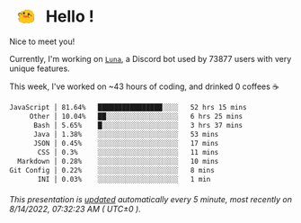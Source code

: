 <h1>   <img src="./spoinky.gif" style="vertical-align:middle;" width="30px">   Hello ! </h1>

Nice to meet you!

Currently, I'm working on <a href='https://github.com/Asgarrrr/Luna'>`Luna`</a>, a Discord bot used by 73877 users with very unique features.

This week, I've worked on ~43 hours of coding, and drinked 0 coffees ☕

```
JavaScript │ 81.64%   ████████████████░░░░   52 hrs 15 mins
     Other │ 10.04%   ██░░░░░░░░░░░░░░░░░░   6 hrs 25 mins
      Bash │ 5.65%    █░░░░░░░░░░░░░░░░░░░   3 hrs 37 mins
      Java │ 1.38%    ░░░░░░░░░░░░░░░░░░░░   53 mins
      JSON │ 0.45%    ░░░░░░░░░░░░░░░░░░░░   17 mins
       CSS │ 0.3%     ░░░░░░░░░░░░░░░░░░░░   11 mins
  Markdown │ 0.28%    ░░░░░░░░░░░░░░░░░░░░   10 mins
Git Config │ 0.22%    ░░░░░░░░░░░░░░░░░░░░   8 mins
       INI │ 0.03%    ░░░░░░░░░░░░░░░░░░░░   1 min
```

###### This presentation is [updated](https://github.com/Asgarrrr) automatically every 5 minute, most recently on 8/14/2022, 07:32:23 AM ( UTC±0 ).